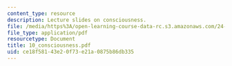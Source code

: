 ```yaml
---
content_type: resource
description: Lecture slides on consciousness.
file: /media/https%3A/open-learning-course-data-rc.s3.amazonaws.com/24-500-topics-in-philosophy-of-mind-perceptual-experience-spring-2007/ce18f58143e20f73e21a0875b86db335_10_consciousness.pdf
file_type: application/pdf
resourcetype: Document
title: 10_consciousness.pdf
uid: ce18f581-43e2-0f73-e21a-0875b86db335
---
```

